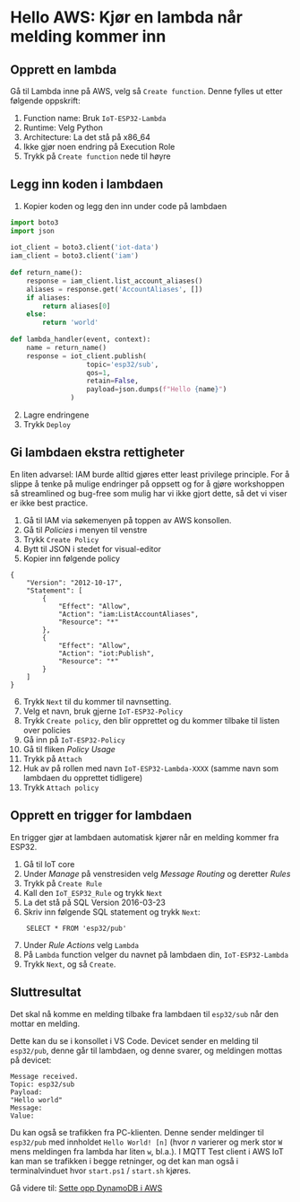 # Hello AWS: Kjør en lambda når melding kommer inn

## Opprett en lambda

Gå til Lambda inne på AWS, velg så `Create function`. Denne fylles ut etter følgende oppskrift:

1. Function name: Bruk `IoT-ESP32-Lambda`
2. Runtime: Velg Python
3. Architecture: La det stå på x86_64
4. Ikke gjør noen endring på Execution Role
5. Trykk på `Create function` nede til høyre

## Legg inn koden i lambdaen

1. Kopier koden og legg den inn under code på lambdaen
   
```python
import boto3
import json
        
iot_client = boto3.client('iot-data')
iam_client = boto3.client('iam')
        
def return_name():
    response = iam_client.list_account_aliases()
    aliases = response.get('AccountAliases', [])
    if aliases:
        return aliases[0]
    else:
        return 'world'
        
def lambda_handler(event, context):
    name = return_name()
    response = iot_client.publish(
                   topic='esp32/sub',
                   qos=1,
                   retain=False,
                   payload=json.dumps(f"Hello {name}")
               )
```

2. Lagre endringene
3. Trykk `Deploy`

## Gi lambdaen ekstra rettigheter

En liten advarsel: IAM burde alltid gjøres etter least privilege principle. For å slippe å tenke på mulige 
endringer på oppsett og for å gjøre workshoppen så streamlined og bug-free som mulig har vi ikke gjort 
dette, så det vi viser er ikke best practice. 

1. Gå til IAM via søkemenyen på toppen av AWS konsollen. 
2. Gå til *Policies* i menyen til venstre
3. Trykk `Create Policy`
4. Bytt til JSON i stedet for visual-editor
5. Kopier inn følgende policy

```
{
    "Version": "2012-10-17",
    "Statement": [
        {
            "Effect": "Allow",
            "Action": "iam:ListAccountAliases",
            "Resource": "*"
        },
        {
            "Effect": "Allow",
            "Action": "iot:Publish",
            "Resource": "*"
        }
    ]
}
```

6. Trykk `Next` til du kommer til navnsetting.
7. Velg et navn, bruk gjerne `IoT-ESP32-Policy`
8. Trykk `Create policy`, den blir opprettet og du kommer tilbake til listen over policies
9. Gå inn på `IoT-ESP32-Policy`
10. Gå til fliken *Policy Usage*
11. Trykk på `Attach`
12. Huk av på rollen med navn `IoT-ESP32-Lambda-XXXX` (samme navn som lambdaen du opprettet tidligere)
13. Trykk `Attach policy`

## Opprett en trigger for lambdaen

En trigger gjør at lambdaen automatisk kjører når en melding kommer fra ESP32. 

1. Gå til IoT core
2. Under *Manage* på venstresiden velg *Message Routing* og deretter *Rules*
3. Trykk på `Create Rule`
4. Kall den `IoT_ESP32_Rule` og trykk `Next`
5. La det stå på SQL Version 2016-03-23
6. Skriv inn følgende SQL statement og trykk `Next`:
```
    SELECT * FROM 'esp32/pub'
```
7. Under *Rule Actions* velg `Lambda`
8. På `Lambda` function velger du navnet på lambdaen din, `IoT-ESP32-Lambda`
9. Trykk `Next`, og så `Create`.

## Sluttresultat

Det skal nå komme en melding tilbake fra lambdaen til `esp32/sub` når den mottar en melding.

Dette kan du se i konsollet i VS Code.  Devicet sender en melding til `esp32/pub`, denne går til lambdaen, og denne svarer, og meldingen mottas på devicet:
``` 
Message received.
Topic: esp32/sub
Payload:
"Hello world"
Message: 
Value:
```

Du kan også se trafikken fra PC-klienten.  Denne sender meldinger til `esp32/pub` med innholdet `Hello World! [n]` (hvor _n_ varierer og merk stor `W` mens meldingen fra lambda har liten `w`, bl.a.).  I MQTT Test client i AWS IoT kan man se trafikken i begge retninger, og det kan man også i terminalvinduet hvor `start.ps1` / `start.sh` kjøres.

Gå videre til: [Sette opp DynamoDB i AWS](./10_Sette_opp_DynamoDB_Sky.md)


